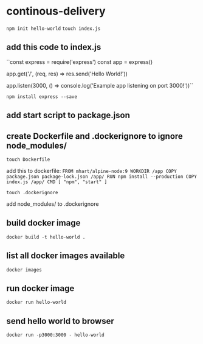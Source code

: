 # continous-delivery

``npm init hello-world``
``touch index.js``

## add this code to index.js

``const express = require('express')
const app = express()

app.get('/', (req, res) => res.send('Hello World!'))

app.listen(3000, () => console.log('Example app listening on port 3000!'))``

``npm install express --save``

## add start script to package.json

## create Dockerfile and .dockerignore to ignore node_modules/
``touch Dockerfile``

add this to dockerfile: 
``
FROM mhart/alpine-node:9
WORKDIR /app
COPY package.json package-lock.json /app/
RUN npm install --production
COPY index.js /app/
CMD [ "npm", "start" ]
``

``touch .dockerignore``

add node_modules/ to .dockerignore

## build docker image
``docker build -t hello-world .``

## list all docker images available
``docker images``

## run docker image
``docker run hello-world``

## send hello world to browser
``docker run -p3000:3000 - hello-world``
